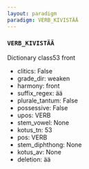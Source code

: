 ```yaml
---
layout: paradigm
paradigm: VERB_KIVISTÄÄ
---
```

### ` VERB_KIVISTÄÄ `

Dictionary class53 front
* clitics: False
* grade_dir: weaken
* harmony: front
* suffix_regex: ää
* plurale_tantum: False
* possessive: False
* upos: VERB
* stem_vowel: None
* kotus_tn: 53
* pos: VERB
* stem_diphthong: None
* kotus_av: None
* deletion: ää
